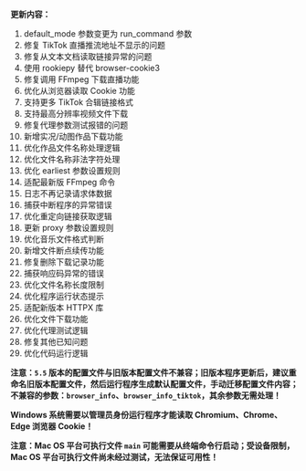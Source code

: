 **更新内容：**

1. default_mode 参数变更为 run_command 参数
2. 修复 TikTok 直播推流地址不显示的问题
3. 修复从文本文档读取链接异常的问题
4. 使用 rookiepy 替代 browser-cookie3
5. 修复调用 FFmpeg 下载直播功能
6. 优化从浏览器读取 Cookie 功能
7. 支持更多 TikTok 合辑链接格式
8. 支持最高分辨率视频文件下载
9. 修复代理参数测试报错的问题
10. 新增实况/动图作品下载功能
11. 优化作品文件名称处理逻辑
12. 优化文件名称非法字符处理
13. 优化 earliest 参数设置规则
14. 适配最新版 FFmpeg 命令
15. 日志不再记录请求体数据
16. 捕获中断程序的异常错误
17. 优化重定向链接获取逻辑
18. 更新 proxy 参数设置规则
19. 优化音乐文件格式判断
20. 新增文件断点续传功能
21. 修复删除下载记录功能
22. 捕获响应码异常的错误
23. 优化文件名称长度限制
24. 优化程序运行状态提示
25. 适配新版本 HTTPX 库
26. 优化文件下载功能
27. 优化代理测试逻辑
28. 修复其他已知问题
29. 优化代码运行逻辑

<p><strong>注意：<code>5.5</code> 版本的配置文件与旧版本配置文件不兼容；旧版本程序更新后，建议重命名旧版本配置文件，然后运行程序生成默认配置文件，手动迁移配置文件内容；不兼容的参数：<code>browser_info</code>、<code>browser_info_tiktok</code>，其余参数无需处理！</strong></p>

<p><strong>Windows 系统需要以管理员身份运行程序才能读取 Chromium、Chrome、Edge 浏览器 Cookie！</strong></p>

<p><strong>注意：Mac OS 平台可执行文件 <code>main</code> 可能需要从终端命令行启动；受设备限制，Mac OS 平台可执行文件尚未经过测试，无法保证可用性！</strong></p>
